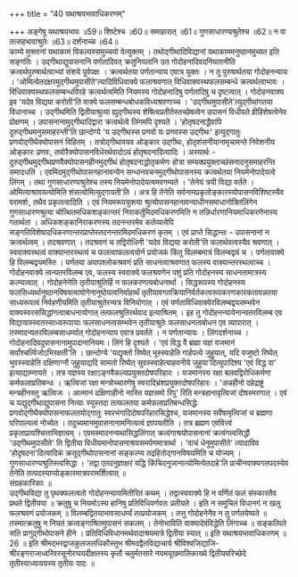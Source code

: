 +++
title = "40 यथाश्रयभावाधिकरणम्"

+++
अङ्गेषु यथाश्रयभावः ॥59॥ शिष्टेश्च ॥60॥ समाहारात् ॥61॥ गुणसाधारण्यश्रुतेश्च ॥62॥ न वा तत्सहभावाश्रुतेः ॥63॥ दर्शनाच्च ॥64॥   
काम्ये मुक्तानां यथाकामं विकल्पस्समुच्चयो वेत्युक्तम् । तथोद्गीथादिविद्यानां यथाकाममनुष्ठानमुच्यत इति सङ्गतिः । उद्गीथाद्युपासनानि पर्णतादिवत् क्रतुनियतानि उत गोदोहनादिवदनियतानीति क्रत्वर्थपुरुषार्थत्वाभ्यां संशये पूर्वपक्षः । क्रत्वर्थतया पर्णतान्याय एवात्र युक्तः । न तु पुरुषार्थतया गोदोहनन्यायः । 'ओमित्येतदक्षरमुद्गीथमुपासीते'त्यादिविधिवाक्ये फलाश्रवणात् विधिवाक्यस्थफलसम्बन्धे क्रत्वर्थत्वाभावः । विधिवाक्यस्थफलसम्बन्धविरहे क्रत्वर्थत्वमिति नियमस्य गोदोहनादिषु पर्णतादिषु च दृष्टत्वात् । गोदोहनवाक्य इव 'यदेव विद्यया करोती'ति वाक्ये फलसम्बन्धबोधकविध्यश्रवणाच्च । 'उद्गीथमुपासीते'त्युद्गीथांगतया विधानाच्च । उद्गीथमिति द्वितीयाश्रुत्या ह्युद्गीथस्य शेषित्वप्रतीतेस्तच्छेषत्वेन उपासनं विधीयते व्रीहिशेषत्वेनेव प्रोक्षणम् । उपासनानामुद्गीथादिद्वारा क्रत्वर्थत्वे लिंगमपि दृश्यते । 'होतृषदनाद्धैवापि दुरुद्गीथमनुसमाहरन्ती'ति छान्दोग्ये 'य उद्गीथस्स प्रणवो यः प्रणवस्स उद्गीथः' इत्युद्गातुः प्रणवोद्गीथैक्योपासनं विहितम् । तत्रोद्गीथावयव ओङ्कार उद्गीथः, होतृशंसनीयानामृचामन्ते निवेशनीय ओङ्कारः प्रणवः, तयोरैक्योपासनविधेरर्थवादोऽयं होतृषदनादित्यादिः । अस्यार्थः - दुरुद्गीथमुद्गीथप्रणवैक्योपासनहीनमुद्गीथं होतृषदनाद्धोतृकर्मणः होत्रा सम्यक्प्रयुक्ताच्छंसनादनुसमाहरन्ति समादधति । एवमिदमुद्गीथोपासनहानावन्येन सन्धानवचनमुद्गीथोपासनस्य क्रत्वर्थतया नियमेनोपादेयत्वे लिंगम् । तथा गुणसाधारण्यश्रुतेश्च तस्य नियमेनोपादेयत्वमवगम्यते । 'तेनेयं त्रयी विद्या वर्तते । ओमित्याश्रावयत्योमिति शंसत्योमित्युद्गायती'ति । अत्र हि तेनेति सर्वनामप्रकृतोङ्कारस्योपासनविशिष्टस्यैव परामर्शः, तथैव प्रकृतत्वादिति । एवं नियमरूपयुक्त्या श्रुत्योपासनहानावन्याधीनसमाधानोक्तिलिंगेन गुणसाधारणश्रुत्या चोत्थितमधिकशङ्कान्तरं निराकर्तुमिदमधिकरणमिति न तन्निर्धारणानियमाधिकरणेनास्य गतार्थता । अधिकशङ्कानिराकरणस्य तदनन्तरमेव कर्तव्यत्वेपि सङ्गतिविशेषादधिकरणान्तरप्राप्तेस्तदनन्तरमिदमधिकरणं कृतम् । एवं प्राप्ते सिद्धान्तः - उपासनानां न क्रत्वर्थत्वम् । तदश्रवणात् । तदश्रवणं च तद्विरोधिनी 'यदेव विद्यया करोती'ति फलार्थवत्वस्यैव श्रवणात् । स्ववाक्यस्थत्वं वाक्यान्तरस्थत्वं च फलत्वाफलत्वयोर्न प्रयोजकं किंतु विलम्बमात्रं विलम्बद्वयं च । पर्णतावाक्ये हि विलम्बद्वयमस्ति । पर्णतया अपापश्लोकश्रवणं प्रति साधनत्वाश्रवणात् फलस्य वाक्यान्तरस्थत्वाच्च । गोदोहनवाक्ये त्वन्यतरविलम्ब एव, फलस्य स्ववाक्ये फलश्रवणेन पशुं प्रति गोदोहनस्य साधनतामात्रस्य कल्प्यत्वात् । गोदोहनेनेति तृतीयाश्रुतिर्हि न फलकरणत्वबोधनार्था । सिद्धरूपस्य गोदोहनस्य फलसिध्यर्थानुष्ठानविषयत्वायोगेनानुष्ठेयत्वनिर्वाहार्थं तृतीयावगतक्रियानिर्वर्तकत्वरूपकरणकारकतापन्नतया साध्यरूपत्वं निर्वहणीयमिति तृतीयाश्रुतेरन्यत्र विनियोगात् । एवं पर्णताविधिवाक्येरविलम्बद्वयसम्भवेन वाक्यस्वरससिद्धांगत्वाबाधनायोगात् तत्फलश्रुतिरर्थवाद इत्याश्रितम् । इह तु गोदोहनन्यायेनान्यतरविलम्ब एव विद्यायास्स्वतस्साध्यरूपायाः फलसाधनत्वसम्भवेन तृतीयाश्रुतेः फलसाधनत्वबोधन एव व्यापारात् । तस्मादन्यतरविलम्बसाधर्म्यात् गोदोहनन्याय एवात्र प्रवर्तते । न पर्णतान्यायः । लिंगदर्शनाच्च । गोदोहनादिवदुपासनानामुपादानानियमः। लिंगं हि दृश्यते । 'एवं विद्ध वै ब्रह्मा यज्ञं यजमानं सर्वांश्चर्त्विजोऽभिरक्षती'ति । छान्दोग्ये 'यद्यृक्तो रिष्येत् भूस्स्वाहेति गार्हपत्ये जुहुयात्, यदि यजुष्टो रिष्येत् भुवस्स्वाहेति दक्षिणाग्नौ जुहुयाद्यदि सामतो रिष्येत् सुवस्स्वाहेत्याहवनीये जुहुया'दित्युपादिश्य 'एवं विद्ध वा' इत्याद्याम्नायते । तत्र यज्ञस्य रक्षाऽङ्गवैकल्यप्रयुक्तदोषपरिहारः । यजमानस्य रक्षा बलवद्विरोधिकर्मणा कर्मफलाप्रतिबन्धः । ऋत्विजां रक्षा मन्त्रोच्चारणेषु स्वरादिभ्रंशप्रयुक्तदोषपरिहारः । 'अन्नहीनो दहेद्राष्ट्रं मन्त्रहीनस्तु ऋत्विजः । आत्मानं दक्षिणाहीनो नास्ति यज्ञसमो रिपु' रिति मन्त्रहानावृत्विजां दोषस्मरणात् । एवं च यद्युद्गीथाद्युपासना नित्याः स्युस्तदा तत्फलतया कर्मफलाप्रतिबन्धसिद्धेः प्रणवोद्गीथैक्योपासनाफलतयोद्गातुः स्वरभंगादिदोषपरिहारसिद्धेश्च, यजमानस्य सर्वेषामृत्विजां च ब्रह्मणा परिपाल्यत्वं नोच्येत । तदुच्यमानमुपासनानामनित्यत्वं ज्ञापयतीति । तत्र ब्रह्मण एवंवित्त्वं प्रकृताप्रायश्चित्ताभिज्ञत्वम् । एवमस्मादनन्यथासिद्धलिंगात् क्रत्वंगाश्रयोपासनानां क्रत्वंगत्वसिद्धौ 'उद्गीथमुपासीते' ति द्वितीया विधीयमानोपासनाश्रयसमर्पणमात्रार्था । 'वाचं धेनुमुपासीते' त्यादाविव 'होदृषदना'दित्यादिकं क्रतूद्गीथोपासनानां सङ्कल्प्य तद्रहितोद्गानविषयमिति च योज्यम् । गुणसाधारण्यश्रुतिस्त्वसिद्धा । 'तद्वा एतदनुज्ञाक्षरं यद्धि किंचिदनुजानात्योमित्येतदाहे'ति प्राचीनवाक्यगतपदस्येव तेनेति तत्पदस्याप्योङ्कारमात्रपरामर्शित्वात् ॥   
संग्रहकारिकाः ॥   
उद्गीथविद्या तु पृथक्फलत्वतो गोदोहनन्यायमितीरितं कथम् । तद्वत्स्ववाक्ये हि न वर्णितं फलं संस्कारतैव प्रथते द्वितीयया ॥ क्रतुषु च नियमोऽस्य हानिषु प्रतिविधिवर्णवतः प्रतीयते । इति न समुचितं विधानगं न खलु फलश्रवणं प्रयोजकम् ॥ विलम्बद्वितयाभावसाधर्म्यं तत्प्रयोजकम् । तत्तु गोदोहनेनैव न तु पर्णतयेष्यते ॥ तस्मात्क्रतुषु न नियतं क्रत्वङ्गाश्रितमुपासनं सकलम् । तेनोभाविति वाक्यादेवंविद्धेति लिंगाच्च ॥ सङ्कल्पिते सति प्रागुद्गीथोपासने हीने । प्रतिविधिविधानमर्थवादाश्रयमात्रे द्वितीया स्यात् ॥ इति यथाश्रयभावाधिकरणम् ॥26 ॥ इति श्रीमद्भरद्वाजकुलजलधिकौस्तुभ श्रीमदद्वैतविद्याचार्य श्रीविश्वजिद्याजि- श्रीरङ्गराजाध्वरिवरसूनोरप्पयदीक्षतस्य कृतौ चतुर्मतसारे नयमयूखमालिकाख्ये द्वितीयपरिच्छेदे तृतीस्याध्याययस्य तृतीयः पादः ॥